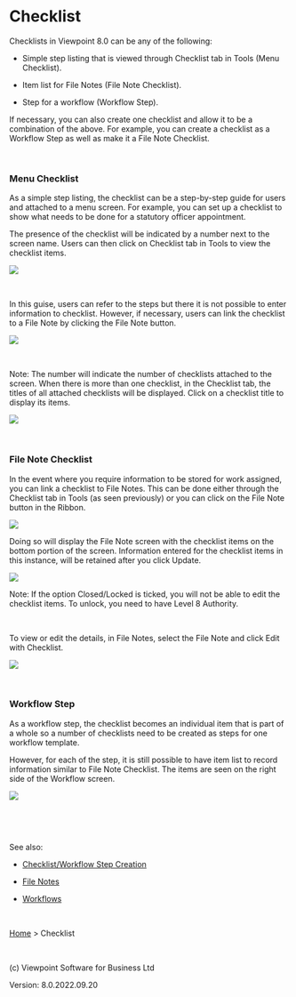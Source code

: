 



# Checklist
Checklists in Viewpoint 8.0 can be any of the following:

	

- Simple step listing that is viewed through Checklist tab in 
    	 Tools (Menu Checklist).

	

- Item list for File Notes (File Note Checklist).

	

- Step for a workflow (Workflow Step).

If necessary, you can also create one checklist and allow it to be a 
 combination of the above. For example, you can create a checklist as a 
 Workflow Step as well as make it a File Note Checklist.

&nbsp;
### Menu Checklist
As a simple step listing, the checklist can be a step-by-step guide 
 for users and attached to a menu screen. For example, you can set up a 
 checklist to show what needs to be done for a statutory officer appointment.

The presence of the checklist will be indicated by a number next to 
 the screen name. Users can then click on Checklist tab in Tools to view 
 the checklist items.

![](../image247.gif)

&nbsp;

In this guise, users can refer to the steps but there it is not possible 
 to enter information to checklist. However, if necessary, users can link 
 the checklist to a File Note by clicking the File Note button.

![](../image248.gif)

&nbsp;

<span class="hcp3">Note</span>: The 
 number will indicate the number of checklists attached to the screen. 
 When there is more than one checklist, in the Checklist tab, the titles 
 of all attached checklists will be displayed. Click on a checklist title 
 to display its items.

![](../image249.gif)

&nbsp;
### File Note Checklist
In the event where you require information to be stored for work assigned, 
 you can link a checklist to File Notes. This can be done either through 
 the Checklist tab in Tools (as seen previously) or you can click on the 
 File Note button in the Ribbon.

![](../image251.gif)

Doing so will display the File Note screen with the checklist items 
 on the bottom portion of the screen. Information entered for the checklist 
 items in this instance, will be retained after you click Update.

![](../image252.gif)

<span class="hcp3">Note</span>: If 
 the option Closed/Locked is ticked, you will not be able to edit the checklist 
 items. To unlock, you need to have Level 8 Authority.

&nbsp;

To view or edit the details, in File Notes, select the File Note and 
 click Edit with Checklist.

![](../image253.gif)

&nbsp;
### Workflow Step
As a workflow step, the checklist becomes an individual item that is 
 part of a whole so a number of checklists need to be created as steps 
 for one workflow template.

However, for each of the step, it is still possible to have item list 
 to record information similar to File Note Checklist. The items are seen 
 on the right side of the Workflow screen.

![](../image254.gif)

&nbsp;

&nbsp;

See also:

	

- [Checklist/Workflow 
    	 Step Creation](file:///c:/temp/0457b882-c844-4314-8878-ce1a9c2207bd/Configuration/Checklist_Workflow_Step_Creation.htm)

	

- [File Notes](file:///c:/temp/0457b882-c844-4314-8878-ce1a9c2207bd/input/File_Notes.htm)

	

- [Workflows](file:///c:/temp/0457b882-c844-4314-8878-ce1a9c2207bd/input/Workflows.htm)

&nbsp;

[Home](file:///c:/temp/0457b882-c844-4314-8878-ce1a9c2207bd/input/Copyright_Notice.htm) &gt; Checklist

&nbsp;

(c) Viewpoint Software for 
 Business Ltd

Version: 8.0.2022.09.20



